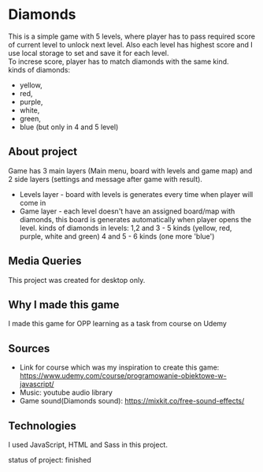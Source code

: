 # Diamonds
This is a simple game with 5 levels, where player has to pass required score of current level to unlock next level. Also each level has highest score and I use local storage to set and save it for each level.<br/>
To increse score, player has to match diamonds with the same kind. </br>
kinds of diamonds: 
* yellow, 
* red, 
* purple, 
* white, 
* green,
* blue (but only in 4 and 5 level)

## About project
Game has 3 main layers (Main menu, board with levels and game map) and 2 side layers (settings and message after game with result).
* Levels layer - board with levels is generates every time when player will come in
* Game layer - each level doesn't have an assigned board/map with diamonds, this board is generates automatically when player opens the level.
kinds of diamonds in levels:
1,2 and 3 - 5 kinds (yellow, red, purple, white and green)
4 and 5 - 6 kinds (one more 'blue')

## Media Queries
This project was created for desktop only. 

## Why I made this game 
I made this game for OPP learning as a task from course on Udemy

## Sources
* Link for course which was my inspiration to create this game: https://www.udemy.com/course/programowanie-obiektowe-w-javascript/
* Music: youtube audio library 
* Game sound(Diamonds sound): https://mixkit.co/free-sound-effects/

## Technologies
I used JavaScript, HTML and Sass in this project.

status of project: finished 
